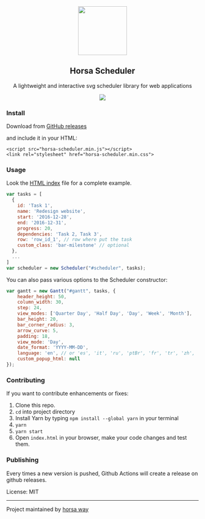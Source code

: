 
<div align="center">
    <img src="https://github.com/horsa-way/scheduler/assets/11760847/a961ea22-d3c6-49e3-8c5f-357d64dacc2d" height="128">
    <h2>Horsa Scheduler</h2>
    <p align="center">
        <p>A lightweight and interactive svg scheduler library for web applications</p>
        <!-- <a>
            <b>View the demo »</b>
        </a> -->
    </p>
</div>

<p align="center">
    <img src="https://github.com/horsa-way/scheduler/assets/11760847/8c8ac467-6549-4112-950f-95500d377d43">
</p>

### Install
Download from [GitHub releases](https://github.com/horsa-way/scheduler/releases/latest)

and include it in your HTML:
```
<script src="horsa-scheduler.min.js"></script>
<link rel="stylesheet" href="horsa-scheduler.min.css">
```

### Usage
Look the [HTML index](https://github.com/horsa-way/scheduler/blob/master/index.html) file for a complete example.

```js
var tasks = [
  {
    id: 'Task 1',
    name: 'Redesign website',
    start: '2016-12-28',
    end: '2016-12-31',
    progress: 20,
    dependencies: 'Task 2, Task 3',
    row: 'row_id_1', // row where put the task
    custom_class: 'bar-milestone' // optional
  },
  ...
]
var scheduler = new Scheduler("#scheduler", tasks);
```

You can also pass various options to the Scheduler constructor:
```js
var gantt = new Gantt("#gantt", tasks, {
    header_height: 50,
    column_width: 30,
    step: 24,
    view_modes: ['Quarter Day', 'Half Day', 'Day', 'Week', 'Month'],
    bar_height: 20,
    bar_corner_radius: 3,
    arrow_curve: 5,
    padding: 18,
    view_mode: 'Day',
    date_format: 'YYYY-MM-DD',
    language: 'en', // or 'es', 'it', 'ru', 'ptBr', 'fr', 'tr', 'zh', 'de', 'hu'
    custom_popup_html: null
});
```

### Contributing
If you want to contribute enhancements or fixes:

1. Clone this repo.
2. `cd` into project directory
3. Install Yarn by typing `npm install --global yarn` in your terminal
4. `yarn`
5. `yarn start`
6. Open `index.html` in your browser, make your code changes and test them.

### Publishing
Every times a new version is pushed, Github Actions will create a release on github releases.

License: MIT

------------------
Project maintained by [horsa way](https://github.com/horsa-way)

